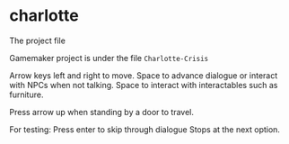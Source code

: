 # charlotte
The project file

Gamemaker project is under the file `Charlotte-Crisis`

Arrow keys left and right to move.
Space to advance dialogue or interact with NPCs when not talking.
Space to interact with interactables such as furniture.

Press arrow up when standing by a door to travel.

For testing: Press enter to skip through dialogue
Stops at the next option.